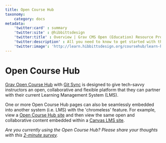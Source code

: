 ```yaml
---
title: Open Course Hub
taxonomy:
    category: docs
metadata:
    'twitter:card' : summary
    'twitter:site' : @hibbittsdesign
    'twitter:title' : Overview | Grav CMS Open (Education) Resource Projects
    'twitter:description' : All you need to know to get started with the open source Grav CMS Open Course Hub skeleton package.
    'twitter:image': 'http://learn.hibbittsdesign.org/coursehub/learn-hibbittsdesign.png'
---
```


# Open Course Hub

[Grav Open Course Hub](https://github.com/hibbitts-design/grav-skeleton-course-hub) with [Git Sync](https://github.com/trilbymedia/grav-plugin-git-sync) is designed to give tech-savvy instructors an open, collaborative and flexible platform that they can partner with their current Learning Management System (LMS).  

One or more Open Course Hub pages can also be seamlessly embedded into another system (i.e. LMS) with the 'chromeless' feature. For example, view a [Open Course Hub site](http://demo.hibbittsdesign.org/grav-course-hub/) and then view the same open and collaborative content embedded within a [Canvas LMS site](https://canvas.sfu.ca/courses/36662).

_Are you currently using the Open Course Hub? Please share your thoughts with this [2-minute survey](https://hibbitts.typeform.com/to/MFmLgX)._
